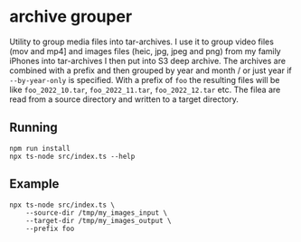 # archive grouper #

Utility to group media files into tar-archives. I use it to group video files (mov and mp4] and images files (heic, jpg, jpeg and png) from my family iPhones into tar-archives I then put into S3 deep archive. The archives are combined with a prefix and then grouped by year and month / or just year if `--by-year-only` is specified. With a prefix of `foo` the resulting files will be like `foo_2022_10.tar`, `foo_2022_11.tar`, `foo_2022_12.tar` etc. The filea are read from a source directory and written to a target directory.

## Running ##
```
npm run install
npx ts-node src/index.ts --help
```

## Example ##
```
npx ts-node src/index.ts \
    --source-dir /tmp/my_images_input \
    --target-dir /tmp/my_images_output \
    --prefix foo
```
